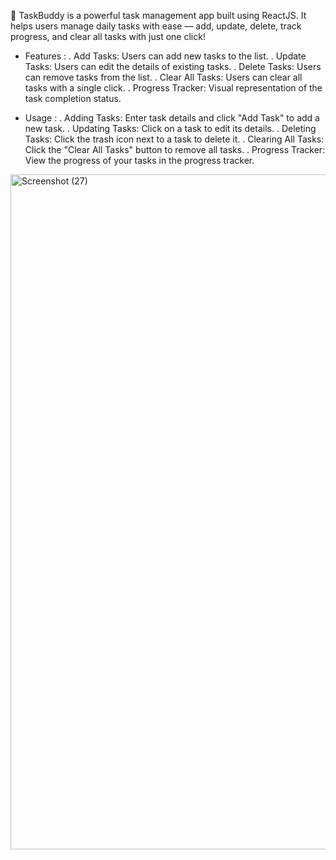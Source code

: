 🚀 TaskBuddy is a powerful task management app built using ReactJS. It helps users manage daily tasks with ease — add, update, delete, track progress, and clear all tasks with just one click!

* Features :
. Add Tasks: Users can add new tasks to the list.
. Update Tasks: Users can edit the details of existing tasks.
. Delete Tasks: Users can remove tasks from the list.
. Clear All Tasks: Users can clear all tasks with a single click.
. Progress Tracker: Visual representation of the task completion status.
  
* Usage :
. Adding Tasks: Enter task details and click "Add Task" to add a new task.
. Updating Tasks: Click on a task to edit its details.
. Deleting Tasks: Click the trash icon next to a task to delete it.
. Clearing All Tasks: Click the "Clear All Tasks" button to remove all tasks.
. Progress Tracker: View the progress of your tasks in the progress tracker.

  



<img width="1920" height="1080" alt="Screenshot (27)" src="https://github.com/user-attachments/assets/39eaef72-b593-420b-bc8d-2272659a84ae" />
